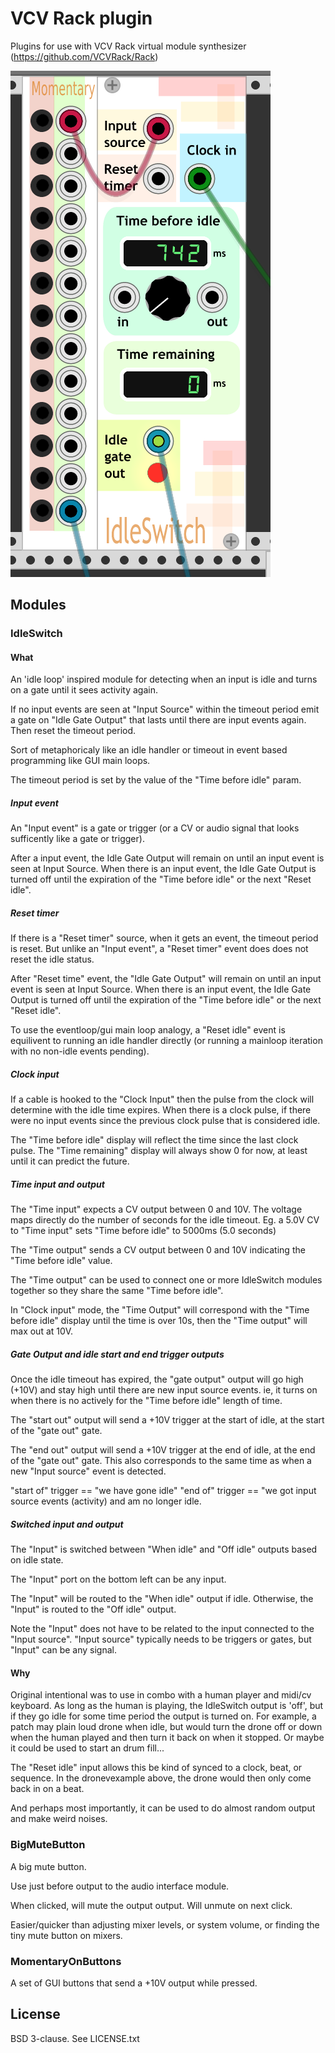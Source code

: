 
# VCV Rack plugin

Plugins for use with VCV Rack virtual module synthesizer (https://github.com/VCVRack/Rack)

![screenshot](./screenshots/modules.png)

## Modules

### IdleSwitch

#### What

An 'idle loop' inspired module for detecting when an input
is idle and turns on a gate until it sees activity again.

If no input events are seen at "Input Source" within the timeout period
emit a gate on "Idle Gate Output" that lasts until there are input events
again. Then reset the timeout period.

Sort of metaphoricaly like an idle handler or timeout in event based
programming like GUI main loops.

The timeout period is set by the value
of the "Time before idle" param.

##### Input event

An "Input event" is a gate or trigger (or a CV or audio signal
that looks sufficently like a gate or trigger).

After a input event, the Idle Gate Output will remain on until
an input event is seen at Input Source. When there is an input event, the Idle
Gate Output is turned off until the expiration of the "Time before idle" or
the next "Reset idle".

##### Reset timer

If there is a "Reset timer" source, when it gets an event, the timeout period
is reset. But unlike an "Input event", a "Reset timer" event does does not
reset the idle status.

After "Reset time" event, the "Idle Gate Output" will remain on until
an input event is seen at Input Source. When there is an input event, the Idle
Gate Output is turned off until the expiration of the "Time before idle" or
the next "Reset idle".

To use the eventloop/gui main loop analogy, a "Reset idle" event is equilivent to
running an idle handler directly (or running a mainloop iteration with no non-idle
events pending).

##### Clock input

If a cable is hooked to the "Clock Input" then the pulse from the clock
will determine with the idle time expires. When there is a clock pulse,
if there were no input events since the previous clock pulse that is
considered idle.

The "Time before idle" display will reflect the time since the last
clock pulse. The "Time remaining" display will always show 0 for now,
at least until it can predict the future.

##### Time input and output

The "Time input" expects a CV output between 0 and 10V. The voltage
maps directly do the number of seconds for the idle timeout.
Eg. a 5.0V CV to "Time input" sets "Time before idle" to 5000ms (5.0 seconds)

The "Time output" sends a CV output between 0 and 10V indicating
the "Time before idle" value.

The "Time output" can be used to connect one or more IdleSwitch modules
together so they share the same "Time before idle".

In "Clock input" mode, the "Time Output" will correspond with the
"Time before idle" display until the time is over 10s, then the
"Time output" will max out at 10V.

##### Gate Output and idle start and end trigger outputs

Once the idle timeout has expired, the "gate output" output
will go high (+10V) and stay high until there are new input
source events. ie, it turns on when there is no actively for
the "Time before idle" length of time.

The "start out" output will send a +10V trigger at the start
of idle, at the start of the "gate out" gate.

The "end out" output will send a +10V trigger at the end of
idle, at the end of the "gate out" gate. This also corresponds
to the same time as when a new "Input source" event is detected.

"start of" trigger == "we have gone idle"
"end of" trigger == "we got input source events (activity) and am no
longer idle.

##### Switched input and output

The "Input" is switched between "When idle" and
"Off idle" outputs based on idle state.

The "Input" port on the bottom left can be any input.

The "Input" will be routed to the "When idle" output if idle.
Otherwise, the "Input" is routed to the "Off idle" output.

Note the "Input" does not have to be related to the input connected
to the "Input source". "Input source" typically needs to be triggers
or gates, but "Input" can be any signal.

#### Why

Original intentional was to use in combo with a human player and midi/cv keyboard.
As long as the human is playing, the IdleSwitch output is 'off', but if they go
idle for some time period the output is turned on. For example, a patch may plain
loud drone when idle, but would turn the drone off or down when the human played
and then turn it back on when it stopped. Or maybe it could be used to start an
drum fill...

The "Reset idle" input allows this be kind of synced to a clock, beat, or sequence.
In the dronevexample above, the drone would then only come back in on a beat.

And perhaps most importantly, it can be used to do almost random output and
make weird noises.

### BigMuteButton

A big mute button.

Use just before output to the audio interface module.

When clicked, will mute the output output. Will unmute on next
click.

Easier/quicker than adjusting mixer levels, or system volume, or finding
the tiny mute button on mixers.

### MomentaryOnButtons

A set of GUI buttons that send a +10V output while pressed.

## License

BSD 3-clause. See LICENSE.txt
